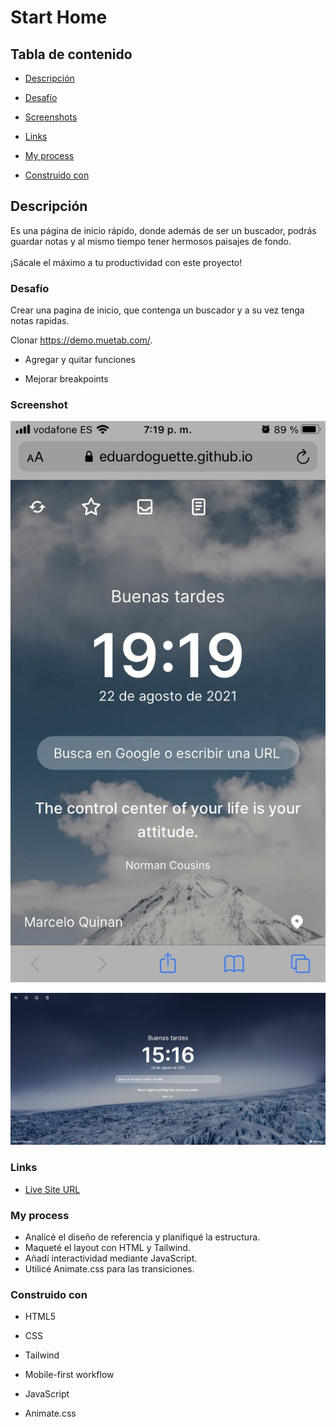 # Start Home

## Tabla de contenido

- [Descripción](#descripción)

- [Desafío](#desafío)

- [Screenshots](#screenshot)

- [Links](#links)

- [My process](#my-process)

- [Construido con](#construido-con)

## Descripción

Es una página de inicio rápido, donde además de ser un buscador, podrás guardar notas y al mismo tiempo tener hermosos paisajes de fondo.
<br>
<br>
¡Sácale el máximo a tu productividad con este proyecto!

### Desafío
 
Crear una pagina de inicio, que contenga un buscador y a su vez tenga notas rapidas.

Clonar https://demo.muetab.com/.

- Agregar y quitar funciones

- Mejorar breakpoints

### Screenshot

![Mobile](assets/mobile.jpg)

![Mobile](assets/desktop.jpg)

### Links

- [Live Site URL](https://start-home.netlify.app/)

### My process

- Analicé el diseño de referencia y planifiqué la estructura.
- Maqueté el layout con HTML y Tailwind.
- Añadí interactividad mediante JavaScript.
- Utilicé Animate.css para las transiciones.

### Construido con

- HTML5

- CSS

- Tailwind 

- Mobile-first workflow

- JavaScript

- Animate.css
